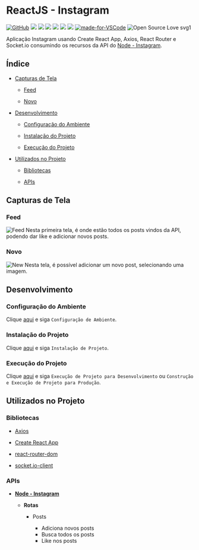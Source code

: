 # ReactJS - Instagram

[![GitHub](https://img.shields.io/github/license/mashape/apistatus.svg)](https://github.com/osvaldokalvaitir/reactjs-instagram/blob/master/LICENSE)
![](https://img.shields.io/github/package-json/v/osvaldokalvaitir/reactjs-instagram.svg)
![](https://img.shields.io/github/last-commit/osvaldokalvaitir/reactjs-instagram.svg?color=red)
![](https://img.shields.io/github/languages/top/osvaldokalvaitir/reactjs-instagram.svg?color=yellow)
![](https://img.shields.io/github/languages/count/osvaldokalvaitir/reactjs-instagram.svg?color=lightgrey)
![](https://img.shields.io/github/languages/code-size/osvaldokalvaitir/reactjs-instagram.svg)
![](https://img.shields.io/github/repo-size/osvaldokalvaitir/reactjs-instagram.svg?color=blueviolet)
[![made-for-VSCode](https://img.shields.io/badge/Made%20for-VSCode-1f425f.svg)](https://code.visualstudio.com/)
![Open Source Love svg1](https://badges.frapsoft.com/os/v1/open-source.svg?v=103)

Aplicação Instagram usando Create React App, Axios, React Router e Socket.io consumindo os recursos da API do [Node - Instagram](https://github.com/osvaldokalvaitir/node-instagram).

## Índice

- [Capturas de Tela](#capturas-de-tela)

  - [Feed](#feed)

  - [Novo](#novo)

- [Desenvolvimento](#desenvolvimento)

  - [Configuração do Ambiente](#configuração-do-ambiente)

  - [Instalação do Projeto](#instalação-do-projeto)

  - [Execução do Projeto](#execução-do-projeto)

- [Utilizados no Projeto](#utilizados-no-projeto)

  - [Bibliotecas](#bibliotecas)

  - [APIs](#apis)

## Capturas de Tela

### Feed

![Feed](/.github/assets/feed.png)
Nesta primeira tela, é onde estão todos os posts vindos da API, podendo dar like e adicionar novos posts.

### Novo

![New](/.github/assets/new.png)
Nesta tela, é possível adicionar um novo post, selecionando uma imagem.

## Desenvolvimento

### Configuração do Ambiente

Clique [aqui](https://github.com/osvaldokalvaitir/projects-settings/blob/master/README.md) e siga `Configuração de Ambiente`.

### Instalação do Projeto

Clique [aqui](https://github.com/osvaldokalvaitir/projects-settings/blob/master/nodejs/nodejs.md) e siga `Instalação de Projeto`.

### Execução do Projeto

Clique [aqui](https://github.com/osvaldokalvaitir/projects-settings/blob/master/nodejs/libs/create-react-app.md) e siga `Execução de Projeto para Desenvolvimento` ou `Construção e Execução de Projeto para Produção`.

## Utilizados no Projeto

### Bibliotecas

- [Axios](https://github.com/osvaldokalvaitir/projects-settings/blob/master/nodejs/libs/axios.md)

- [Create React App](https://github.com/osvaldokalvaitir/projects-settings/blob/master/nodejs/libs/create-react-app.md)

- [react-router-dom](https://github.com/osvaldokalvaitir/projects-settings/blob/master/nodejs/libs/react-router-dom.md)

- [socket.io-client](https://github.com/osvaldokalvaitir/projects-settings/blob/master/nodejs/libs/socketio-client.md)

### APIs

- **[Node - Instagram](https://github.com/osvaldokalvaitir/node-instagram)**

  - **Rotas**

    - Posts

      - Adiciona novos posts
      - Busca todos os posts
      - Like nos posts
